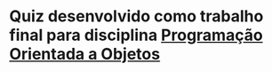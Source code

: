 # Quiz desenvolvido como trabalho final para disciplina [Programação Orientada a Objetos](https://github.com/jhonatasjgr/programacao_Orientada_a_Objetos)
